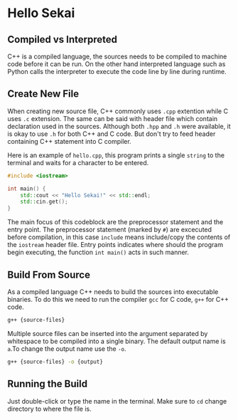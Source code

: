 # Hello Sekai

## Compiled vs Interpreted

C++ is a compiled language, the sources needs to be compiled to machine code before it can be run. On the other hand interpreted language such as Python calls the interpreter to execute the code line by line during runtime.

## Create New File

When creating new source file, C++ commonly uses `.cpp` extention while C uses `.c` extension. The same can be said with header file which contain declaration used in the sources. Although both `.hpp` and `.h` were available, it is okay to use `.h` for both C++ and C code. But don't try to feed header containing C++ statement into C compiler.

Here is an example of `hello.cpp`, this program prints a single `string` to the terminal and waits for a character to be entered.

```c++
#include <iostream>

int main() {
    std::cout << "Hello Sekai!" << std::endl;
    std::cin.get();
}
```

The main focus of this codeblock are the preprocessor statement and the entry point. The preprocessor statement (marked by `#`) are excecuted before compilation, in this case `include` means include/copy the contents of the `iostream` header file. Entry points indicates where should the program begin executing, the function `int main()` acts in such manner.

## Build From Source

As a compiled language C++ needs to build the sources into executable binaries. To do this we need to run the compiler `gcc` for C code, `g++` for C++ code.

```bash
g++ {source-files}
```

Multiple source files can be inserted into the argument separated by whitespace to be compiled into a single binary. The default output name is `a`.To change the output name use the `-o`.

```bash
g++ {source-files} -o {output}
```

## Running the Build

Just double-click or type the name in the terminal. Make sure to `cd` change directory to where the file is.
